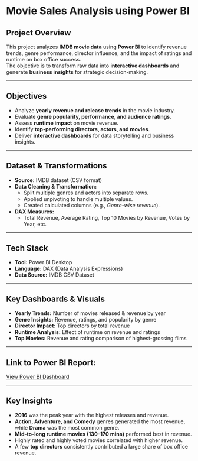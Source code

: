 # Movie Sales Analysis using Power BI  

## Project Overview  
This project analyzes **IMDB movie data** using **Power BI** to identify revenue trends, genre performance, director influence, and the impact of ratings and runtime on box office success.  
The objective is to transform raw data into **interactive dashboards** and generate **business insights** for strategic decision-making.  

---

## Objectives  
- Analyze **yearly revenue and release trends** in the movie industry.  
- Evaluate **genre popularity, performance, and audience ratings**.  
- Assess **runtime impact** on movie revenue.  
- Identify **top-performing directors, actors, and movies**.  
- Deliver **interactive dashboards** for data storytelling and business insights.  

---

## Dataset & Transformations  
- **Source:** IMDB dataset (CSV format)  
- **Data Cleaning & Transformation:**  
  - Split multiple genres and actors into separate rows.  
  - Applied unpivoting to handle multiple values.  
  - Created calculated columns (e.g., *Genre-wise revenue*).  
- **DAX Measures:**  
  - Total Revenue, Average Rating, Top 10 Movies by Revenue, Votes by Year, etc.  

---

## Tech Stack  
- **Tool:** Power BI Desktop  
- **Language:** DAX (Data Analysis Expressions)  
- **Data Source:** IMDB CSV Dataset  

---

## Key Dashboards & Visuals  
- **Yearly Trends:** Number of movies released & revenue by year  
- **Genre Insights:** Revenue, ratings, and popularity by genre  
- **Director Impact:** Top directors by total revenue  
- **Runtime Analysis:** Effect of runtime on revenue and ratings  
- **Top Movies:** Revenue and rating comparison of highest-grossing films  

---

## Link to Power BI Report:
[View Power BI Dashboard](https://app.powerbi.com/reportEmbed?reportId=ab5cfd78-d5b8-464f-9a65-01d6dc3c1794&autoAuth=true&ctid=67aea528-b5b0-4fab-a171-b900f4c932d4)  

---

## Key Insights  
- **2016** was the peak year with the highest releases and revenue.  
- **Action, Adventure, and Comedy** genres generated the most revenue, while **Drama** was the most common genre.  
- **Mid-to-long runtime movies (130–170 mins)** performed best in revenue.  
- Highly rated and highly voted movies correlated with higher revenue.  
- A few **top directors** consistently contributed a large share of box office revenue.  
